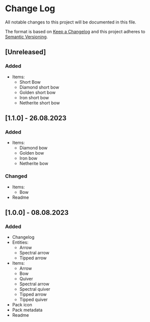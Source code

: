 # Change Log

All notable changes to this project will be documented in this file.
 
The format is based on [Keep a Changelog](http://keepachangelog.com/)
and this project adheres to [Semantic Versioning](http://semver.org/).

## [Unreleased]

### Added

- Items:
    - Short Bow
    - Diamond short bow
    - Golden short bow
    - Iron short bow
    - Netherite short bow

## [1.1.0] - 26.08.2023

### Added

- Items:
    - Diamond bow
    - Golden bow
    - Iron bow
    - Netherite bow

### Changed

- Items:
    - Bow
- Readme

## [1.0.0] - 08.08.2023

### Added

- Changelog
- Entities:
    - Arrow
    - Spectral arrow
    - Tipped arrow
- Items:
    - Arrow
    - Bow
    - Quiver
    - Spectral arrow
    - Spectral quiver
    - Tipped arrow
    - Tipped quiver
- Pack icon
- Pack metadata
- Readme

